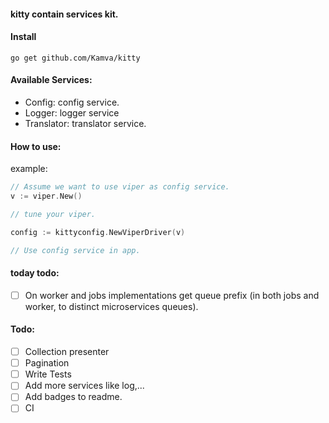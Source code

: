 #### kitty contain services kit.

#### Install
```
go get github.com/Kamva/kitty
```

#### Available Services:
- Config: config service.
- Logger: logger service
- Translator: translator service.

#### How to use:
example:
```go
// Assume we want to use viper as config service.
v := viper.New()

// tune your viper.

config := kittyconfig.NewViperDriver(v)

// Use config service in app.
```

#### today todo: 
- [ ] On worker and jobs implementations get queue prefix 
(in both jobs and worker, to distinct microservices queues).

#### Todo:
- [ ] Collection presenter
- [ ] Pagination
- [ ] Write Tests
- [ ] Add more services like log,...
- [ ] Add badges to readme.
- [ ] CI 
